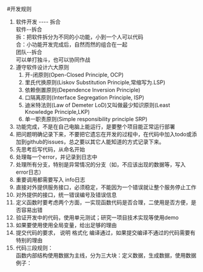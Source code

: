 
#开发规则
1. 软件开发 ---- 拆合  
软件--拆合  
  拆：把软件拆分为不同的小功能，小到一个人可以代码  
  合：小功能开发完成后，自然而然的组合在一起  
团队--拆合  
  可以单打独斗，也可以协同作战
2. 遵守软件设计六大原则
    1. 开-闭原则(Open-Closed Principle, OCP)
    2. 里氏代换原则(Liskov Substitution Principle,常缩写为.LSP)
    3. 依赖倒置原则(Dependence Inversion Principle)
    4. 口隔离原则(Interface Segregation Principle, ISP)
    5. 迪米特法则(Law of Demeter LoD)又叫做最少知识原则(Least Knowledge Principle,LKP)
    6. 单一职责原则(Simple responsibility principle SRP)
3. 功能完成，不是在自己电脑上能运行，是要整个项目能正常运行部署
4. 把问题明确记录下来，不要把它遗忘在开发的过程中，在代码中加入todo或添加到github的issues，总之要以其它人能知道的方式记录下来。
5. 先思考后写代码，从命名开始
6. 处理每一个error，并记录到日志中
7. 处理所有分支，特别是异常情况的分支（如，不应该出现的数据等，写入error日志）
8. 重要调用都需要写入 info日志
9. 直接对外提供服务接口，必须稳定，不能因为一个错误就让整个服务停止工作
10. 对外提供的接口，统一错误编号及错误信息
11. 定义函数时要考虑两个方面，一实现函数代码是否合理，二使用是否方便，是否容易出错
12. 验证开发中的代码，使用单元测试；研究一项目技术实现等使用demo
13. 如果要使用使用全局变量，给出足够的理由
14. 提交代码的要求， 说明 格式化 编译通过，如果提交编译不通过的代码需要有特别的理由
15. 代码三段规则：  
    函数内部结构使用数据为主线，分为三大块：定义数据，生成数据，使用数据 例子：